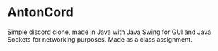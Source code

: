 # AntonCord
Simple discord clone, made in Java with Java Swing for GUI and Java Sockets for networking purposes. Made as a class assignment.
